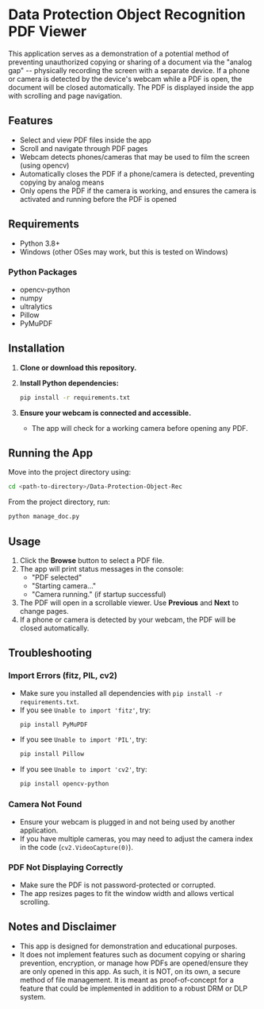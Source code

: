 # Data Protection Object Recognition PDF Viewer

This application serves as a demonstration of a potential method of preventing unauthorized copying or sharing of a document via the "analog gap" -- physically recording the screen with a separate device. If a phone or camera is detected by the device's webcam while a PDF is open, the document will be closed automatically. The PDF is displayed inside the app with scrolling and page navigation.

## Features
- Select and view PDF files inside the app
- Scroll and navigate through PDF pages
- Webcam detects phones/cameras that may be used to film the screen (using opencv)
- Automatically closes the PDF if a phone/camera is detected, preventing copying by analog means
- Only opens the PDF if the camera is working, and ensures the camera is activated and running before the PDF is opened

## Requirements
- Python 3.8+
- Windows (other OSes may work, but this is tested on Windows)

### Python Packages
- opencv-python
- numpy
- ultralytics
- Pillow
- PyMuPDF

## Installation

1. **Clone or download this repository.**

2. **Install Python dependencies:**
   ```bash
   pip install -r requirements.txt
   ```

3. **Ensure your webcam is connected and accessible.**
   - The app will check for a working camera before opening any PDF.

## Running the App

Move into the project directory using:
```bash
cd <path-to-directory>/Data-Protection-Object-Rec
```

From the project directory, run:
```bash
python manage_doc.py
```

## Usage
1. Click the **Browse** button to select a PDF file.
2. The app will print status messages in the console:
   - "PDF selected"
   - "Starting camera..."
   - "Camera running." (if startup successful)
3. The PDF will open in a scrollable viewer. Use **Previous** and **Next** to change pages.
4. If a phone or camera is detected by your webcam, the PDF will be closed automatically.

## Troubleshooting

### Import Errors (fitz, PIL, cv2)
- Make sure you installed all dependencies with `pip install -r requirements.txt`.
- If you see `Unable to import 'fitz'`, try:
  ```bash
  pip install PyMuPDF
  ```
- If you see `Unable to import 'PIL'`, try:
  ```bash
  pip install Pillow
  ```
- If you see `Unable to import 'cv2'`, try:
  ```bash
  pip install opencv-python
  ```

### Camera Not Found
- Ensure your webcam is plugged in and not being used by another application.
- If you have multiple cameras, you may need to adjust the camera index in the code (`cv2.VideoCapture(0)`).

### PDF Not Displaying Correctly
- Make sure the PDF is not password-protected or corrupted.
- The app resizes pages to fit the window width and allows vertical scrolling.

## Notes and Disclaimer
- This app is designed for demonstration and educational purposes.
- It does not implement features such as document copying or sharing prevention, encryption, or manage how PDFs are opened/ensure they are only opened in this app. As such, it is NOT, on its own, a secure method of file management. It is meant as proof-of-concept for a feature that could be implemented in addition to a robust DRM or DLP system.